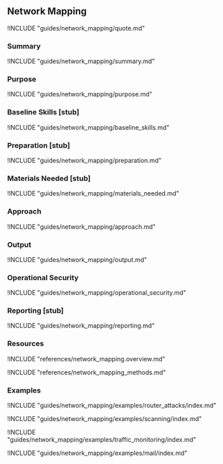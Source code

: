 ## Network Mapping

!INCLUDE "guides/network_mapping/quote.md"

### Summary

!INCLUDE "guides/network_mapping/summary.md"

### Purpose

!INCLUDE "guides/network_mapping/purpose.md"

### Baseline Skills [stub]

!INCLUDE "guides/network_mapping/baseline_skills.md"

### Preparation [stub]

!INCLUDE "guides/network_mapping/preparation.md"

### Materials Needed [stub]

!INCLUDE "guides/network_mapping/materials_needed.md"

### Approach

!INCLUDE "guides/network_mapping/approach.md"

### Output

!INCLUDE "guides/network_mapping/output.md"

### Operational Security

!INCLUDE "guides/network_mapping/operational_security.md"

### Reporting [stub]

!INCLUDE "guides/network_mapping/reporting.md"

### Resources

!INCLUDE "references/network_mapping.overview.md"

!INCLUDE "references/network_mapping_methods.md"

### Examples
!INCLUDE "guides/network_mapping/examples/router_attacks/index.md"

!INCLUDE "guides/network_mapping/examples/scanning/index.md"

!INCLUDE "guides/network_mapping/examples/traffic_monitoring/index.md"

!INCLUDE "guides/network_mapping/examples/mail/index.md"
